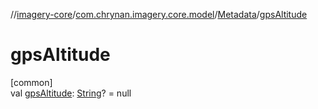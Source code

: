 //[imagery-core](../../../index.md)/[com.chrynan.imagery.core.model](../index.md)/[Metadata](index.md)/[gpsAltitude](gps-altitude.md)

# gpsAltitude

[common]\
val [gpsAltitude](gps-altitude.md): [String](https://kotlinlang.org/api/latest/jvm/stdlib/kotlin/-string/index.html)? = null

